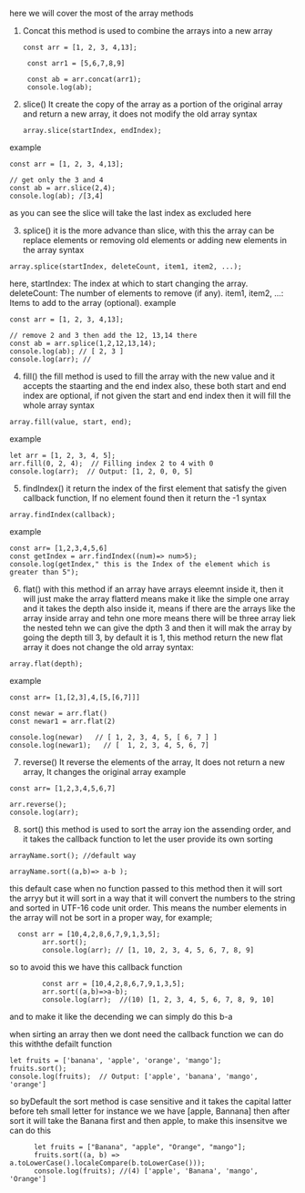 here we will cover the most of the array methods

1. Concat
   this method is used to combine the arrays into a new array
   ```
   const arr = [1, 2, 3, 4,13];

    const arr1 = [5,6,7,8,9]
    
    const ab = arr.concat(arr1);
    console.log(ab);
   ```

2. slice()
   It create the copy of the array as a portion of the original array and return a new array, it does not modify the old array
   syntax
   ```
   array.slice(startIndex, endIndex);
   ```
example
```
const arr = [1, 2, 3, 4,13];

// get only the 3 and 4
const ab = arr.slice(2,4);
console.log(ab); /[3,4]
```
as you can see the slice will take the last index as excluded here


3. splice()
   it is the more advance than slice, with this the array can be replace elements or removing  old elements or adding new elements in the array
syntax
```
array.splice(startIndex, deleteCount, item1, item2, ...);
```
here,
startIndex: The index at which to start changing the array.
deleteCount: The number of elements to remove (if any).
item1, item2, ...: Items to add to the array (optional).
example
```
const arr = [1, 2, 3, 4,13];

// remove 2 and 3 then add the 12, 13,14 there
const ab = arr.splice(1,2,12,13,14);
console.log(ab); // [ 2, 3 ]
console.log(arr); // 
```



4. fill()
   the fill method is used to fill the array with the new value and it accepts the staarting and the end index also, these both start and end index are optional, if not given the start and end index then it will fill the whole array
   syntax
```
array.fill(value, start, end);
```
example
```
let arr = [1, 2, 3, 4, 5];
arr.fill(0, 2, 4);  // Filling index 2 to 4 with 0
console.log(arr);  // Output: [1, 2, 0, 0, 5]

```



5. findIndex()
   it return the index of the first element that satisfy the given callback function, If no element found then it return the -1
syntax
```
array.findIndex(callback);
```
example
```
const arr= [1,2,3,4,5,6]
const getIndex = arr.findIndex((num)=> num>5);
console.log(getIndex," this is the Index of the element which is greater than 5");
```

6. flat()
   with this method if an array have arrays eleemnt inside it, then it will just make the array flatterd means make it like the simple one array and it takes the depth also inside it, means if there are the arrays like the array inside array and tehn one more means there will be three array liek the nested tehn we can give the dpth 3 and then it will mak the array by going the depth till 3, by default it is 1, this method return the new flat array it does not change the old array
   syntax:
```
array.flat(depth);
```
example
```
const arr= [1,[2,3],4,[5,[6,7]]]

const newar = arr.flat()
const newar1 = arr.flat(2)

console.log(newar)   // [ 1, 2, 3, 4, 5, [ 6, 7 ] ]
console.log(newar1);   // [  1, 2, 3, 4, 5, 6, 7]
```


7. reverse()
   It reverse the elements of the array, It does not return a new array, It changes the original array
   example
```
const arr= [1,2,3,4,5,6,7]

arr.reverse();
console.log(arr);
```

8. sort()
   this method is used to sort the array ion the assending order, and it takes the callback function to let the user provide its own sorting
```
arrayName.sort(); //default way

arrayName.sort((a,b)=> a-b );
```
   this default case when no function passed to this method then it will sort the arryy but it will sort in a way that it will convert the numbers to the string and sorted in UTF-16 code unit order. This means the number elements in the array will not be sort in a proper way, for example;
```
  const arr = [10,4,2,8,6,7,9,1,3,5];
        arr.sort();
        console.log(arr); // [1, 10, 2, 3, 4, 5, 6, 7, 8, 9]
```

so to avoid this we have this callback function
```
        const arr = [10,4,2,8,6,7,9,1,3,5];
        arr.sort((a,b)=>a-b);
        console.log(arr);  //(10) [1, 2, 3, 4, 5, 6, 7, 8, 9, 10]
```

and to make it like the decending we can simply do this b-a

when sirting an array then we dont need the callback function we can do this withthe defailt function

```
let fruits = ['banana', 'apple', 'orange', 'mango'];
fruits.sort();
console.log(fruits);  // Output: ['apple', 'banana', 'mango', 'orange']

```

so byDefault the sort method is case sensitive and it takes the capital latter before teh small letter for instance we we have [apple, Bannana] then after sort it will take the Banana first and then apple, to make this insensitve we can do this
```
      let fruits = ["Banana", "apple", "Orange", "mango"];
      fruits.sort((a, b) => a.toLowerCase().localeCompare(b.toLowerCase()));
      console.log(fruits); //(4) ['apple', 'Banana', 'mango', 'Orange']
```


